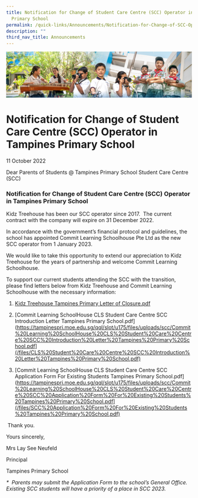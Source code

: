 ```yaml
---
title: Notification for Change of Student Care Centre (SCC) Operator in Tampines
  Primary School
permalink: /quick-links/Announcements/Notification-for-Change-of-SCC-Operator-in-Tampines-Primary-School/
description: ""
third_nav_title: Announcements
---
```

![](/images/AboutUs.jpg)


Notification for Change of Student Care Centre (SCC) Operator in Tampines Primary School
========================================================================================

11 October 2022

  

Dear Parents of Students @ Tampines Primary School Student Care Centre (SCC)

  

### **Notification for Change of Student Care Centre (SCC) Operator in Tampines Primary School**  

  

Kidz Treehouse has been our SCC operator since 2017.  The current contract with the company will expire on 31 December 2022.  

  

In accordance with the government’s financial protocol and guidelines, the school has appointed Commit Learning Schoolhouse Pte Ltd as the new SCC operator from 1 January 2023. 

  

We would like to take this opportunity to extend our appreciation to Kidz Treehouse for the years of partnership and welcome Commit Learning Schoolhouse.

  

To support our current students attending the SCC with the transition, please find letters below from Kidz Treehouse and Commit Learning Schoolhouse with the necessary information:

  

1.  [Kidz Treehouse Tampines Primary Letter of Closure.pdf](/files/Kidz%20Treehouse%20%20Tampines%20Primary%20Letter%20of%20Closure.pdf)
    
2. [Commit Learning SchoolHouse CLS Student Care Centre SCC Introduction Letter Tampines Primary School.pdf](https://tampinespri.moe.edu.sg/qql/slot/u175/files/uploads/scc/Commit%20Learning%20SchoolHouse%20CLS%20Student%20Care%20Centre%20SCC%20Introduction%20Letter%20Tampines%20Primary%20School.pdf](/files/CLS%20Student%20Care%20Centre%20SCC%20Introduction%20Letter%20Tampines%20Primary%20School.pdf)
    
3.  [Commit Learning SchoolHouse CLS Student Care Centre SCC Application Form For Existing Students Tampines Primary School.pdf](https://tampinespri.moe.edu.sg/qql/slot/u175/files/uploads/scc/Commit%20Learning%20SchoolHouse%20CLS%20Student%20Care%20Centre%20SCC%20Application%20Form%20For%20Existing%20Students%20Tampines%20Primary%20School.pdf](/files/SCC%20Application%20Form%20For%20Existing%20Students%20Tampines%20Primary%20School.pdf)
    

  

 Thank you.

  

Yours sincerely,

Mrs Lay See Neufeld  

Principal

Tampines Primary School

  

<i>\*  Parents may submit the Application Form to the school’s General Office.  Existing SCC students will have a priority of a place in SCC 2023.</i>